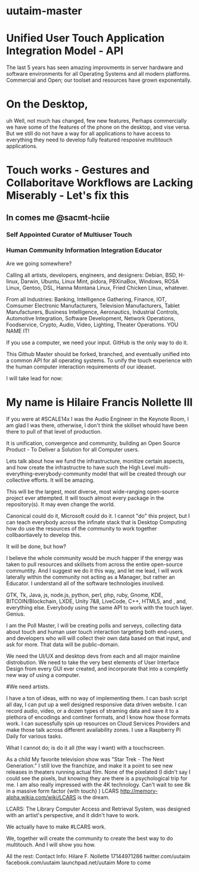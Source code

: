 # uutaim-master
# Unified User Touch Application Integration Model - API

The last 5 years has seen amazing improvments in  server hardware and software environments for all Operating Systems and all modern platforms. Commercial and Open; our toolset and resources have grown exponentally.

# On the Desktop, 
uh Well, not much has changed, few new features, Perhaps commercially we have some of the features of the phone on the desktop, and vise versa. But we still do not have a way for all applications to have access to everything they need to develop fully featured resposive multitouch applications.

# Touch works - Gestures and Collaboritave Workflows are Lacking Miserably - Let's fix this

## In comes me @sacmt-hciie 

### Self Appointed Curator of Multiuser Touch 

### Human Community Information Integration Educator

Are we going somewhere?

Calling all artists, developers, engineers, and designers: Debian, BSD, H-linux, Darwin, Ubuntu, Linux Mint, pidora, PBXinaBox, Windows, ROSA Linux, Gentoo, DSL, Hanna Montana Linux, Fried Chicken Linux, whatever.

From all Industries: Banking, Intelligence Gathering, Finance, IOT, Comsumer Electronic Manufacturers, Television Manufacturers, Tablet Manufacturers, Business Intelligence, Aeronautics, Industrial Controls, Automotive Integration, Software Development,  Network Operations, Foodservice, Crypto, Audio, Video, Lighting, Theater Operations. YOU NAME IT!

If you use a computer, we need your input. GitHub is the only way to do it.

This Github Master should be forked, branched, and eventually unified into a common API for all operating systems. To unify the touch experience with the human computer interaction requirements of our ideaset.  

I will take lead for now:
# My name is Hilaire Francis Nollette III
If you were at #SCALE14x I was the Audio Engineer in the Keynote Room, I am glad I was there, otherwise, I don't think the skillset whould have been there to pull of that level of production.

It is unification, convergence and community, building an Open Source Product - To Deliver a Solution for all Computer users.

Lets talk about how we fund the infrastructure, monitize certain aspects, and how create the infrastructre to have such the High Level multi-everything-everybody-community model that will be created through our collective efforts. It will be amazing.

This will be the largest, most diverse, most wide-ranging open-source project ever attempted. It will touch almost every package in the repository(s). It may even change the world.

Canonical could do it, Microsoft could do it.
I cannot "do" this project, but I can teach everybody across the infinate stack that is Desktop Computing how do use the resources of the community to work together collbaortiavely to develop this. 

It will be done, but how?

I believe the whole community would be much happer if the energy was taken to pull resources and skillsets from across the entire open-source communtity. And I suggest we do it this way, and let me lead, I will work laterally within the community not acting as a Manager, but rather an Educator. I understand all of the software technologies involved. 

GTK, Tk, Java, js, node.js, python, perl, php, ruby, Gnome, KDE, BITCOIN/Blockchain, LXDE, Unity 7&8, LiveCode, C++, HTML5, and , and, everything else. Everybody using the same API to work with the touch layer. Genius.

I am the Poll Master, I will be creating polls and serveys, collecting data about touch and human user touch interaction targeting both end-users, and developers who will will collect their own data based on that input, and ask for more. That data will be public-domain. 

We need the UI/UX and desktop devs from each and all major mainline distrobution. 
We need to take the very best elements of User Interface Design from every GUI ever created, and incorporate that into a completly new way of using a computer. 

#We need artists. 

I have a ton of ideas, with no way of implementing them. 
I can bash script all day, I can put up a well designed responsive data driven website. I can record audio, video, or a dozen types of straming data and save it to a plethora of encodings and continer formats, and I know how those formats work. I can sucessfully spin up resources on Cloud Services Providers and make those talk across different availability zones. I use a Raspberry Pi Daily for various tasks.

What I cannot do; is do it all (the way I want) with a touchscreen.

As a child My favorite television show was "Star Trek - The Next Generation." I still love the franchize, and make it a point to see new releases in theaters running actual film. None of the pixelated (I didn't say I could see the pixels, but knowing they are there is a psychological trip for me. I am also really impressed with the 4K technology. Can't wait to see 8k in a massive form factor {with touch} ) LCARS http://memory-alpha.wikia.com/wiki/LCARS is the dream.

LCARS: The Library Computer Access and Retrieval System, was designed with an artist's perspective, and it didn't have to work.

We actually have to make #LCARS work. 

We, together will create the community to create the best way to do multitouch. And I will show you how. 

All the rest:
Contact Info:
Hilare F. Nollette 
17144971286
twitter.com/uutaim
facebook.com/uutaim
launchpad.net/uutaim
More to come
